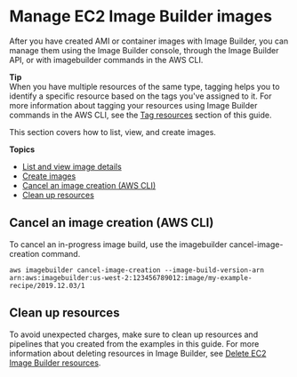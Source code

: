 # Manage EC2 Image Builder images<a name="manage-images"></a>

After you have created AMI or container images with Image Builder, you can manage them using the Image Builder console, through the Image Builder API, or with imagebuilder commands in the AWS CLI\.

**Tip**  
When you have multiple resources of the same type, tagging helps you to identify a specific resource based on the tags you've assigned to it\. For more information about tagging your resources using Image Builder commands in the AWS CLI, see the [Tag resources](tag-resources.md) section of this guide\.

This section covers how to list, view, and create images\.

**Topics**
+ [List and view image details](image-details.md)
+ [Create images](create-images.md)
+ [Cancel an image creation \(AWS CLI\)](#image-builder-cli-cancel-image-creation)
+ [Clean up resources](#images-cleanup)

## Cancel an image creation \(AWS CLI\)<a name="image-builder-cli-cancel-image-creation"></a>

To cancel an in\-progress image build, use the imagebuilder cancel\-image\-creation command\.

```
aws imagebuilder cancel-image-creation --image-build-version-arn arn:aws:imagebuilder:us-west-2:123456789012:image/my-example-recipe/2019.12.03/1
```

## Clean up resources<a name="images-cleanup"></a>

To avoid unexpected charges, make sure to clean up resources and pipelines that you created from the examples in this guide\. For more information about deleting resources in Image Builder, see [Delete EC2 Image Builder resources](delete-resources.md)\.